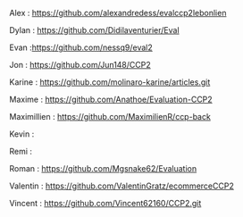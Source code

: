 Alex : https://github.com/alexandredess/evalccp2lebonlien

Dylan : https://github.com/Didilaventurier/Eval

Evan :https://github.com/nessq9/eval2

Jon : https://github.com/Jun148/CCP2

Karine : https://github.com/molinaro-karine/articles.git

Maxime : https://github.com/Anathoe/Evaluation-CCP2

Maximillien : https://github.com/MaximilienR/ccp-back

Kevin :

Remi :

Roman : https://github.com/Mgsnake62/Evaluation

Valentin : https://github.com/ValentinGratz/ecommerceCCP2

Vincent : https://github.com/Vincent62160/CCP2.git


